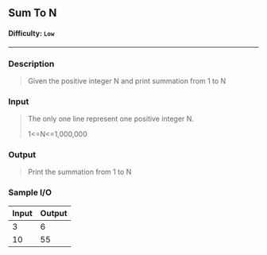 ## Sum To N

#### Difficulty: `Low`

- - -

### Description

> Given the positive integer N and print summation from 1 to N

### Input

>The only one line represent one positive integer N.
>
>1<=N<=1,000,000

### Output

>Print the summation from 1 to N

### Sample I/O

| Input | Output |
| :---- | :----- |
| 3     | 6      |
| 10    | 55     |

